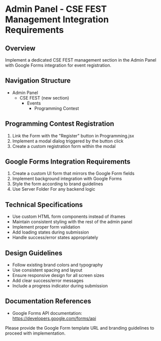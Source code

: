 # Admin Panel - CSE FEST Management Integration Requirements

## Overview
Implement a dedicated CSE FEST management section in the Admin Panel with Google Forms integration for event registration.

## Navigation Structure
- Admin Panel
  - CSE FEST (new section)
    - Events
      - Programming Contest

## Programming Contest Registration
1. Link the Form with the "Register" button in Programming.jsx
2. Implement a modal dialog triggered by the button click
3. Create a custom registration form within the modal

## Google Forms Integration Requirements
1. Create a custom UI form that mirrors the Google Form fields
2. Implement background integration with Google Forms
3. Style the form according to brand guidelines
4. Use Server Folder For any backend logic

## Technical Specifications
- Use custom HTML form components instead of iframes
- Maintain consistent styling with the rest of the admin panel
- Implement proper form validation
- Add loading states during submission
- Handle success/error states appropriately

## Design Guidelines
- Follow existing brand colors and typography
- Use consistent spacing and layout
- Ensure responsive design for all screen sizes
- Add clear success/error messages
- Include a progress indicator during submission

## Documentation References
- Google Forms API documentation: https://developers.google.com/forms/api

Please provide the Google Form template URL and branding guidelines to proceed with implementation.